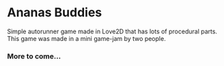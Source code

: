 # Ananas Buddies
Simple autorunner game made in Love2D that has lots of procedural parts.
This game was made in a mini game-jam by two people.

### More to come...
